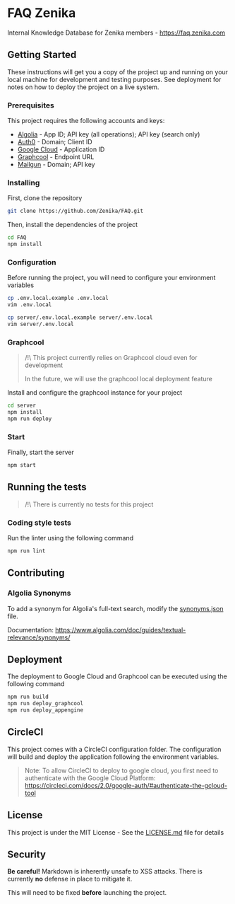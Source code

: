 # FAQ Zenika

Internal Knowledge Database for Zenika members - https://faq.zenika.com

## Getting Started

These instructions will get you a copy of the project up and running on your local machine for development and testing purposes. See deployment for notes on how to deploy the project on a live system.

### Prerequisites

This project requires the following accounts and keys:

* [Algolia](https://www.algolia.com) - App ID; API key (all operations); API key (search only)
* [Auth0](https://auth0.com) - Domain; Client ID
* [Google Cloud](https://cloud.google.com) - Application ID
* [Graphcool](https://www.graph.cool) - Endpoint URL
* [Mailgun](https://www.mailgun.com) - Domain; API key

### Installing

First, clone the repository

```bash
git clone https://github.com/Zenika/FAQ.git
```

Then, install the dependencies of the project

```bash
cd FAQ
npm install
```

### Configuration

Before running the project, you will need to configure your environment variables

```bash
cp .env.local.example .env.local
vim .env.local

cp server/.env.local.example server/.env.local
vim server/.env.local
```

### Graphcool

> /!\ This project currently relies on Graphcool cloud even for development
>
> In the future, we will use the graphcool local deployment feature

Install and configure the graphcool instance for your project

```bash
cd server
npm install
npm run deploy
```

### Start

Finally, start the server

```bash
npm start
```

## Running the tests

> /!\ There is currently no tests for this project

### Coding style tests

Run the linter using the following command

```bash
npm run lint
```

## Contributing

### Algolia Synonyms

To add a synonym for Algolia's full-text search, modify the [synonyms.json](server/algolia/synonyms.json) file.

Documentation: https://www.algolia.com/doc/guides/textual-relevance/synonyms/

## Deployment

The deployment to Google Cloud and Graphcool can be executed using the following command

```bash
npm run build
npm run deploy_graphcool
npm run deploy_appengine
```

## CircleCI

This project comes with a CircleCI configuration folder.
The configuration will build and deploy the application following the environment variables.

> Note: To allow CircleCI to deploy to google cloud, you first need to authenticate
> with the Google Cloud Platform: https://circleci.com/docs/2.0/google-auth/#authenticate-the-gcloud-tool

## License

This project is under the MIT License - See the [LICENSE.md](LICENSE.md) file for details

## Security

**Be careful!** Markdown is inherently unsafe to XSS attacks. There is currently **no** defense in place to mitigate it.

This will need to be fixed **before** launching the project.

